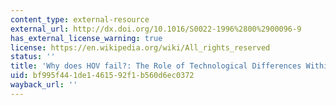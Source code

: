```yaml
---
content_type: external-resource
external_url: http://dx.doi.org/10.1016/S0022-1996%2800%2900096-9
has_external_license_warning: true
license: https://en.wikipedia.org/wiki/All_rights_reserved
status: ''
title: 'Why does HOV fail?: The Role of Technological Differences Within the EC'
uid: bf995f44-1de1-4615-92f1-b560d6ec0372
wayback_url: ''
---
```

